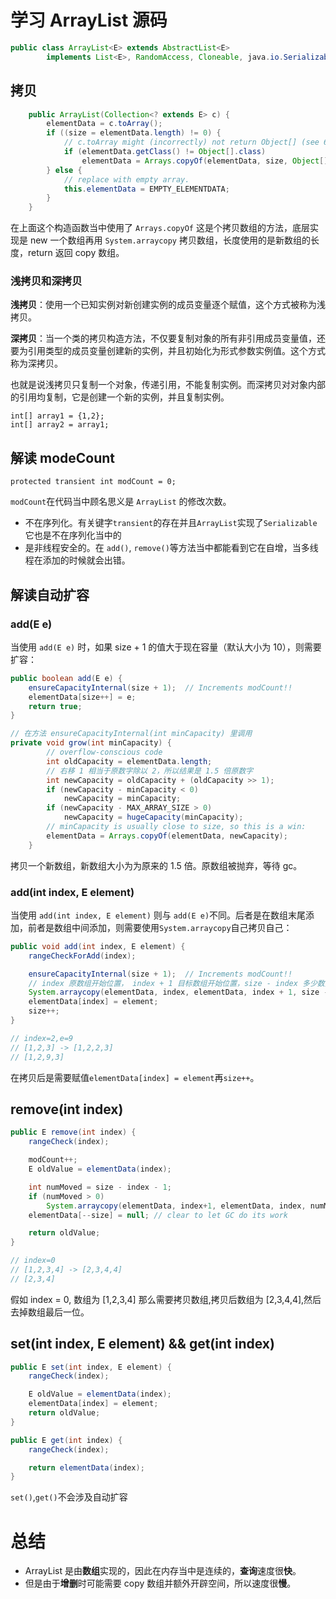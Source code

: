 # 学习 ArrayList 源码
```java
public class ArrayList<E> extends AbstractList<E>
        implements List<E>, RandomAccess, Cloneable, java.io.Serializable{
```
## 拷贝
```java
    public ArrayList(Collection<? extends E> c) {
        elementData = c.toArray();
        if ((size = elementData.length) != 0) {
            // c.toArray might (incorrectly) not return Object[] (see 6260652)
            if (elementData.getClass() != Object[].class)
                elementData = Arrays.copyOf(elementData, size, Object[].class);
        } else {
            // replace with empty array.
            this.elementData = EMPTY_ELEMENTDATA;
        }
    }

```
在上面这个构造函数当中使用了 `Arrays.copyOf` 这是个拷贝数组的方法，底层实现是
new 一个数组再用 `System.arraycopy` 拷贝数组，长度使用的是新数组的长度，return 返回 copy 数组。
### 浅拷贝和深拷贝
**浅拷贝**：使用一个已知实例对新创建实例的成员变量逐个赋值，这个方式被称为浅拷贝。

**深拷贝**：当一个类的拷贝构造方法，不仅要复制对象的所有非引用成员变量值，还要为引用类型的成员变量创建新的实例，并且初始化为形式参数实例值。这个方式称为深拷贝。

也就是说浅拷贝只复制一个对象，传递引用，不能复制实例。而深拷贝对对象内部的引用均复制，它是创建一个新的实例，并且复制实例。

```
int[] array1 = {1,2};
int[] array2 = array1;
```

## 解读 modeCount
```
protected transient int modCount = 0;
```
`modCount`在代码当中顾名思义是 `ArrayList` 的修改次数。
- 不在序列化。有关键字`transient`的存在并且`ArrayList`实现了`Serializable`它也是不在序列化当中的
- 是非线程安全的。在 `add()`, `remove()`等方法当中都能看到它在自增，当多线程在添加的时候就会出错。

## 解读自动扩容
### add(E e)
当使用 `add(E e)` 时，如果 size + 1 的值大于现在容量（默认大小为 10），则需要扩容：

```java
public boolean add(E e) {
    ensureCapacityInternal(size + 1);  // Increments modCount!!
    elementData[size++] = e;
    return true;
}

// 在方法 ensureCapacityInternal(int minCapacity) 里调用 
private void grow(int minCapacity) {
        // overflow-conscious code
        int oldCapacity = elementData.length;
        // 右移 1 相当于原数字除以 2，所以结果是 1.5 倍原数字
        int newCapacity = oldCapacity + (oldCapacity >> 1);
        if (newCapacity - minCapacity < 0)
            newCapacity = minCapacity;
        if (newCapacity - MAX_ARRAY_SIZE > 0)
            newCapacity = hugeCapacity(minCapacity);
        // minCapacity is usually close to size, so this is a win:
        elementData = Arrays.copyOf(elementData, newCapacity);
    }
```
拷贝一个新数组，新数组大小为为原来的 1.5 倍。原数组被抛弃，等待 gc。

### add(int index, E element)
当使用 `add(int index, E element)` 则与 `add(E e)`不同。后者是在数组末尾添加，前者是数组中间添加，则需要使用`System.arraycopy`自己拷贝自己：

```java
public void add(int index, E element) {
    rangeCheckForAdd(index);

    ensureCapacityInternal(size + 1);  // Increments modCount!!
    // index 原数组开始位置， index + 1 目标数组开始位置，size - index 多少数据 
    System.arraycopy(elementData, index, elementData, index + 1, size - index);
    elementData[index] = element;
    size++;
}

// index=2,e=9
// [1,2,3] -> [1,2,2,3]
// [1,2,9,3]
```
在拷贝后是需要赋值`elementData[index] = element`再`size++`。
## remove(int index)
```java
public E remove(int index) {
    rangeCheck(index);

    modCount++;
    E oldValue = elementData(index);

    int numMoved = size - index - 1;
    if (numMoved > 0)
        System.arraycopy(elementData, index+1, elementData, index, numMoved);
    elementData[--size] = null; // clear to let GC do its work

    return oldValue;
}

// index=0 
// [1,2,3,4] -> [2,3,4,4]
// [2,3,4]
```
假如 index = 0, 数组为 [1,2,3,4] 那么需要拷贝数组,拷贝后数组为 [2,3,4,4],然后去掉数组最后一位。

## set(int index, E element) && get(int index)
```java
public E set(int index, E element) {
    rangeCheck(index);

    E oldValue = elementData(index);
    elementData[index] = element;
    return oldValue;
}

public E get(int index) {
    rangeCheck(index);

    return elementData(index);
}
```
`set()`,`get()`不会涉及自动扩容

# 总结
- ArrayList 是由**数组**实现的，因此在内存当中是连续的，**查询**速度很**快**。
- 但是由于**增删**时可能需要 copy 数组并额外开辟空间，所以速度很**慢**。

